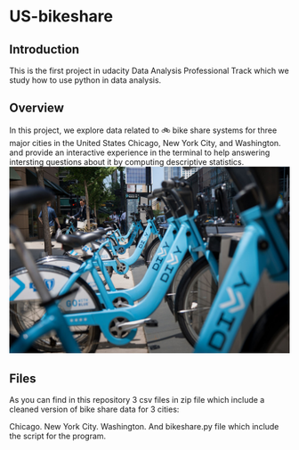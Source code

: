 # US-bikeshare

## Introduction
This is the first project in udacity Data Analysis Professional Track which we study how to use python in data analysis.

## Overview
In this project, we explore data related to 🚲 bike share systems for three major cities in the United States Chicago, New York City, and Washington. and provide an interactive experience in the terminal to help answering intersting questions about it by computing descriptive statistics. 
![alt text](https://github.com/HeshamK75/US-bikeshare/blob/main/divvy.jpeg)
## Files
As you can find in this repository 3 csv files in zip file which include a cleaned version of bike share data for 3 cities:

Chicago.
New York City.
Washington.
And bikeshare.py file which include the script for the program.

